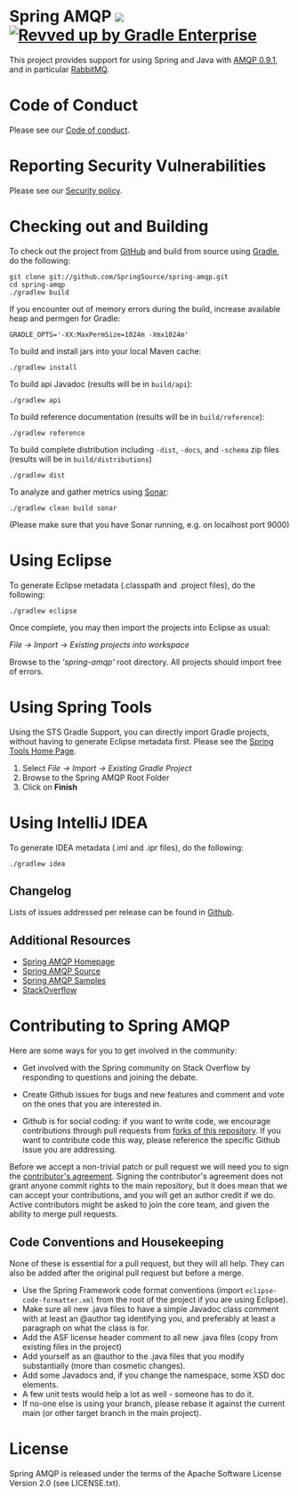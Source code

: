 Spring AMQP [<img src="https://build.spring.io/plugins/servlet/wittified/build-status/AMQP-MAIN">](https://build.spring.io/browse/AAMQP-MAIN)
[![Revved up by Gradle Enterprise](https://img.shields.io/badge/Revved%20up%20by-Gradle%20Enterprise-06A0CE?logo=Gradle&labelColor=02303A)](https://ge.spring.io/scans?search.rootProjectNames=spring-amqp)
===========

This project provides support for using Spring and Java with [AMQP 0.9.1](https://www.rabbitmq.com/amqp-0-9-1-reference.html), and in particular [RabbitMQ](https://www.rabbitmq.com/).

# Code of Conduct

Please see our [Code of conduct](https://github.com/spring-projects/.github/blob/master/CODE_OF_CONDUCT.md).

# Reporting Security Vulnerabilities

Please see our [Security policy](https://github.com/spring-projects/spring-amqp/security/policy).

# Checking out and Building

To check out the project from [GitHub](https://github.com/SpringSource/spring-amqp) and build from source using [Gradle](https://gradle.org/), do the following:

	git clone git://github.com/SpringSource/spring-amqp.git
	cd spring-amqp
	./gradlew build

If you encounter out of memory errors during the build, increase available heap and permgen for Gradle:

	GRADLE_OPTS='-XX:MaxPermSize=1024m -Xmx1024m'

To build and install jars into your local Maven cache:

	./gradlew install

To build api Javadoc (results will be in `build/api`):

	./gradlew api

To build reference documentation (results will be in `build/reference`):

	./gradlew reference

To build complete distribution including `-dist`, `-docs`, and `-schema` zip files (results will be in `build/distributions`)

	./gradlew dist

To analyze and gather metrics using [Sonar](https://www.sonarqube.org/):

	./gradlew clean build sonar

(Please make sure that you have Sonar running, e.g. on localhost port 9000)


# Using Eclipse

To generate Eclipse metadata (.classpath and .project files), do the following:

	./gradlew eclipse

Once complete, you may then import the projects into Eclipse as usual:

*File -> Import -> Existing projects into workspace*

Browse to the *'spring-amqp'* root directory. All projects should import free of errors.

# Using Spring Tools

Using the STS Gradle Support, you can directly import Gradle projects, without having to generate Eclipse metadata first.
Please see the [Spring Tools Home Page](https://spring.io/tools).

1. Select *File -> Import -> Existing Gradle Project*
2. Browse to the Spring AMQP Root Folder
3. Click on **Finish**

# Using IntelliJ IDEA

To generate IDEA metadata (.iml and .ipr files), do the following:

    ./gradlew idea

## Changelog

Lists of issues addressed per release can be found in [Github](https://github.com/spring-projects/spring-amqp/releases).

## Additional Resources

* [Spring AMQP Homepage](https://spring.io/projects/spring-amqp)
* [Spring AMQP Source](https://github.com/SpringSource/spring-amqp)
* [Spring AMQP Samples](https://github.com/SpringSource/spring-amqp-samples)
* [StackOverflow](https://stackoverflow.com/questions/tagged/spring-amqp)

# Contributing to Spring AMQP

Here are some ways for you to get involved in the community:

* Get involved with the Spring community on Stack Overflow by responding to questions and joining the debate.

* Create Github issues for bugs and new features and comment and vote on the ones that you are interested in.
* Github is for social coding: if you want to write code, we encourage contributions through pull requests from [forks of this repository](https://help.github.com/forking/).
If you want to contribute code this way, please reference the specific Github issue you are addressing.

Before we accept a non-trivial patch or pull request we will need you to sign the [contributor's agreement](https://cla.pivotal.io/sign/spring).
Signing the contributor's agreement does not grant anyone commit rights to the main repository, but it does mean that we can accept your contributions, and you will get an author credit if we do.
Active contributors might be asked to join the core team, and given the ability to merge pull requests.

## Code Conventions and Housekeeping
None of these is essential for a pull request, but they will all help.  They can also be added after the original pull request but before a merge.

* Use the Spring Framework code format conventions (import `eclipse-code-formatter.xml` from the root of the project if you are using Eclipse).
* Make sure all new .java files to have a simple Javadoc class comment with at least an @author tag identifying you, and preferably at least a paragraph on what the class is for.
* Add the ASF license header comment to all new .java files (copy from existing files in the project)
* Add yourself as an @author to the .java files that you modify substantially (more than cosmetic changes).
* Add some Javadocs and, if you change the namespace, some XSD doc elements.
* A few unit tests would help a lot as well - someone has to do it.
* If no-one else is using your branch, please rebase it against the current main (or other target branch in the main project).

# License

Spring AMQP is released under the terms of the Apache Software License Version 2.0 (see LICENSE.txt).
